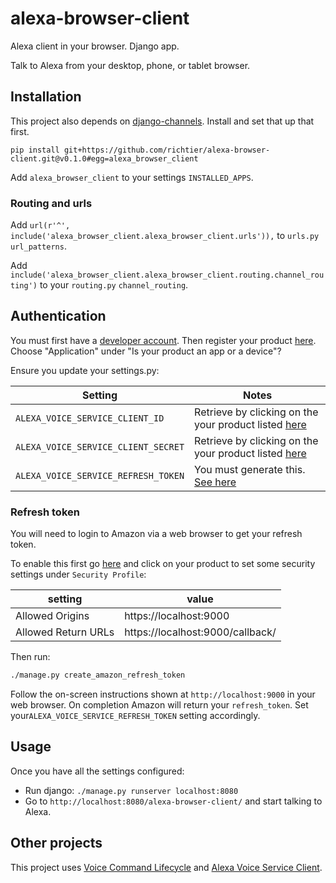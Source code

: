 # alexa-browser-client
Alexa client in your browser. Django app.

Talk to Alexa from your desktop, phone, or tablet browser.

## Installation

This project also depends on [django-channels](https://channels.readthedocs.io/en/stable/). Install and set that up that first.

```
pip install git+https://github.com/richtier/alexa-browser-client.git@v0.1.0#egg=alexa_browser_client
```

Add `alexa_browser_client` to your settings `INSTALLED_APPS`.

### Routing and urls
Add `url(r'^', include('alexa_browser_client.alexa_browser_client.urls')),` to `urls.py` `url_patterns`.

Add `include('alexa_browser_client.alexa_browser_client.routing.channel_routing')` to your `routing.py` `channel_routing`.

## Authentication ##

You must first have a [developer account](http://developer.amazon.com). Then register your product [here](https://developer.amazon.com/avs/home.html#/avs/products/new). Choose "Application" under "Is your product an app or a device"?

Ensure you update your settings.py:

| Setting                             | Notes                                 |
| ----------------------------------- | ------------------------------------- |
| `ALEXA_VOICE_SERVICE_CLIENT_ID`     | Retrieve by clicking on the your product listed [here](https://developer.amazon.com/avs/home.html#/avs/home)   |
| `ALEXA_VOICE_SERVICE_CLIENT_SECRET` | Retrieve by clicking on the your product listed [here](https://developer.amazon.com/avs/home.html#/avs/home)   |
| `ALEXA_VOICE_SERVICE_REFRESH_TOKEN` | You must generate this. [See here](#refresh-token)                                                               |

### Refresh token ###

You will need to login to Amazon via a web browser to get your refresh token.

To enable this first go [here](https://developer.amazon.com/avs/home.html#/avs/home) and click on your product to set some security settings under `Security Profile`:

| setting             | value                            |
| ------------------- | ---------------------------------|
| Allowed Origins     | https://localhost:9000           |
| Allowed Return URLs | https://localhost:9000/callback/ |

Then run:

```sh
./manage.py create_amazon_refresh_token
```

Follow the on-screen instructions shown at `http://localhost:9000` in your web browser. On completion Amazon will return your `refresh_token`. Set your`ALEXA_VOICE_SERVICE_REFRESH_TOKEN` setting accordingly.

## Usage

Once you have all the settings configured:

- Run django: `./manage.py runserver localhost:8080`
- Go to `http://localhost:8080/alexa-browser-client/` and start talking to Alexa.

## Other projects

This project uses [Voice Command Lifecycle](https://github.com/richtier/voice-command-lifecycle) and [Alexa Voice Service Client](https://github.com/richtier/alexa-voice-service-client).
